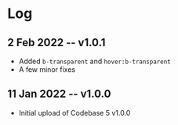 # Log

## 2 Feb 2022 -- v1.0.1

* Added `b-transparent` and `hover:b-transparent`
* A few minor fixes

## 11 Jan 2022 -- v1.0.0

* Initial upload of Codebase 5 v1.0.0
